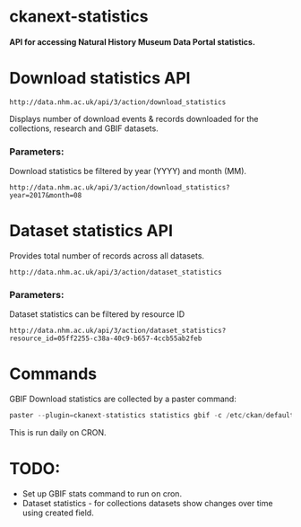 # ckanext-statistics

#### API for accessing Natural History Museum Data Portal statistics.

# Download statistics API

```
http://data.nhm.ac.uk/api/3/action/download_statistics
```

Displays number of download events & records downloaded for the collections, research and GBIF datasets.

### Parameters:

Download statistics be filtered by year (YYYY) and month (MM).

```
http://data.nhm.ac.uk/api/3/action/download_statistics?year=2017&month=08
```

# Dataset statistics API

Provides total number of records across all datasets.

```
http://data.nhm.ac.uk/api/3/action/dataset_statistics
```

### Parameters:

Dataset statistics can be filtered by resource ID

```
http://data.nhm.ac.uk/api/3/action/dataset_statistics?resource_id=05ff2255-c38a-40c9-b657-4ccb55ab2feb
```

# Commands

GBIF Download statistics are collected by a paster command:

```python
paster --plugin=ckanext-statistics statistics gbif -c /etc/ckan/default/development.ini
```

This is run daily on CRON.

# TODO: 

* Set up GBIF stats command to run on cron.
* Dataset statistics - for collections datasets show changes over time using created field.
